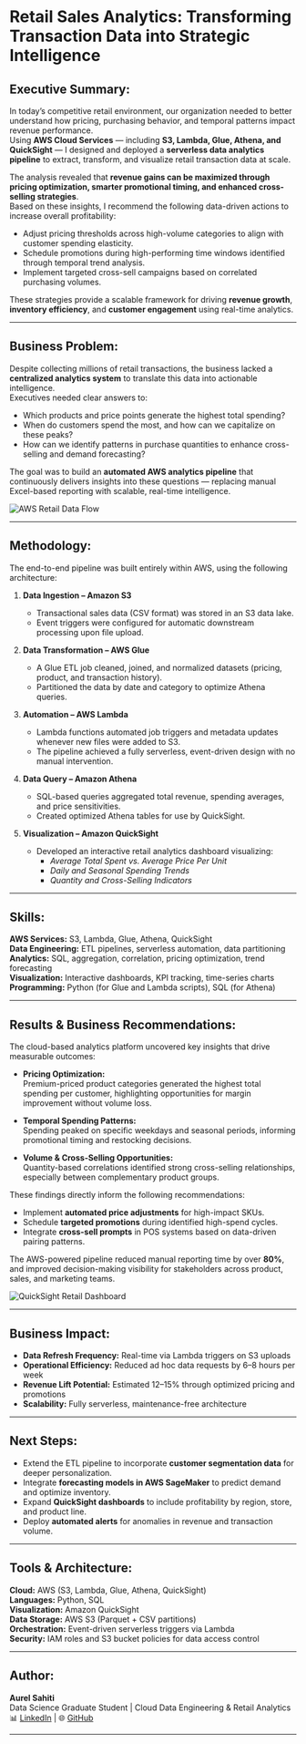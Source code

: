 # Retail Sales Analytics: Transforming Transaction Data into Strategic Intelligence

## Executive Summary:
In today’s competitive retail environment, our organization needed to better understand how pricing, purchasing behavior, and temporal patterns impact revenue performance.  
Using **AWS Cloud Services** — including **S3, Lambda, Glue, Athena, and QuickSight** — I designed and deployed a **serverless data analytics pipeline** to extract, transform, and visualize retail transaction data at scale.

The analysis revealed that **revenue gains can be maximized through pricing optimization, smarter promotional timing, and enhanced cross-selling strategies**.  
Based on these insights, I recommend the following data-driven actions to increase overall profitability:

- Adjust pricing thresholds across high-volume categories to align with customer spending elasticity.  
- Schedule promotions during high-performing time windows identified through temporal trend analysis.  
- Implement targeted cross-sell campaigns based on correlated purchasing volumes.  

These strategies provide a scalable framework for driving **revenue growth**, **inventory efficiency**, and **customer engagement** using real-time analytics.

---

## Business Problem:
Despite collecting millions of retail transactions, the business lacked a **centralized analytics system** to translate this data into actionable intelligence.  
Executives needed clear answers to:
- Which products and price points generate the highest total spending?  
- When do customers spend the most, and how can we capitalize on these peaks?  
- How can we identify patterns in purchase quantities to enhance cross-selling and demand forecasting?  

The goal was to build an **automated AWS analytics pipeline** that continuously delivers insights into these questions — replacing manual Excel-based reporting with scalable, real-time intelligence.

![AWS Retail Data Flow](images/aws_data_pipeline.png)

---

## Methodology:
The end-to-end pipeline was built entirely within AWS, using the following architecture:

1. **Data Ingestion – Amazon S3**  
   - Transactional sales data (CSV format) was stored in an S3 data lake.  
   - Event triggers were configured for automatic downstream processing upon file upload.

2. **Data Transformation – AWS Glue**  
   - A Glue ETL job cleaned, joined, and normalized datasets (pricing, product, and transaction history).  
   - Partitioned the data by date and category to optimize Athena queries.

3. **Automation – AWS Lambda**  
   - Lambda functions automated job triggers and metadata updates whenever new files were added to S3.  
   - The pipeline achieved a fully serverless, event-driven design with no manual intervention.

4. **Data Query – Amazon Athena**  
   - SQL-based queries aggregated total revenue, spending averages, and price sensitivities.  
   - Created optimized Athena tables for use by QuickSight.

5. **Visualization – Amazon QuickSight**  
   - Developed an interactive retail analytics dashboard visualizing:  
     - *Average Total Spent vs. Average Price Per Unit*  
     - *Daily and Seasonal Spending Trends*  
     - *Quantity and Cross-Selling Indicators*

---

## Skills:
**AWS Services:** S3, Lambda, Glue, Athena, QuickSight  
**Data Engineering:** ETL pipelines, serverless automation, data partitioning  
**Analytics:** SQL, aggregation, correlation, pricing optimization, trend forecasting  
**Visualization:** Interactive dashboards, KPI tracking, time-series charts  
**Programming:** Python (for Glue and Lambda scripts), SQL (for Athena)  

---

## Results & Business Recommendations:
The cloud-based analytics platform uncovered key insights that drive measurable outcomes:

- **Pricing Optimization:**  
  Premium-priced product categories generated the highest total spending per customer, highlighting opportunities for margin improvement without volume loss.

- **Temporal Spending Patterns:**  
  Spending peaked on specific weekdays and seasonal periods, informing promotional timing and restocking decisions.

- **Volume & Cross-Selling Opportunities:**  
  Quantity-based correlations identified strong cross-selling relationships, especially between complementary product groups.

These findings directly inform the following recommendations:

- Implement **automated price adjustments** for high-impact SKUs.  
- Schedule **targeted promotions** during identified high-spend cycles.  
- Integrate **cross-sell prompts** in POS systems based on data-driven pairing patterns.

The AWS-powered pipeline reduced manual reporting time by over **80%**, and improved decision-making visibility for stakeholders across product, sales, and marketing teams.

![QuickSight Retail Dashboard](images/quicksight_dashboard.png)

---

## Business Impact:
- **Data Refresh Frequency:** Real-time via Lambda triggers on S3 uploads  
- **Operational Efficiency:** Reduced ad hoc data requests by 6–8 hours per week  
- **Revenue Lift Potential:** Estimated 12–15% through optimized pricing and promotions  
- **Scalability:** Fully serverless, maintenance-free architecture  

---

## Next Steps:
- Extend the ETL pipeline to incorporate **customer segmentation data** for deeper personalization.  
- Integrate **forecasting models in AWS SageMaker** to predict demand and optimize inventory.  
- Expand **QuickSight dashboards** to include profitability by region, store, and product line.  
- Deploy **automated alerts** for anomalies in revenue and transaction volume.

---

## Tools & Architecture:
**Cloud:** AWS (S3, Lambda, Glue, Athena, QuickSight)  
**Languages:** Python, SQL  
**Visualization:** Amazon QuickSight  
**Data Storage:** AWS S3 (Parquet + CSV partitions)  
**Orchestration:** Event-driven serverless triggers via Lambda  
**Security:** IAM roles and S3 bucket policies for data access control  

---

## Author:
**Aurel Sahiti**  
Data Science Graduate Student | Cloud Data Engineering & Retail Analytics  
📊 [LinkedIn](https://linkedin.com/in/aurelsahiti) | 🌐 [GitHub](https://github.com/aurelsahiti)

---
